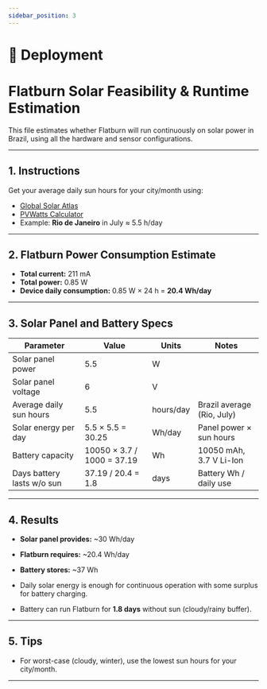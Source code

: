 ```yaml
---
sidebar_position: 3
---
```


# 🚚 Deployment
# Flatburn Solar Feasibility & Runtime Estimation

This file estimates whether Flatburn will run continuously on solar power in Brazil, using all the  hardware and sensor configurations.

---

## 1. Instructions

Get your average daily sun hours for your city/month using:
   - [Global Solar Atlas](https://globalsolaratlas.info/)
   - [PVWatts Calculator](https://pvwatts.nrel.gov/)
   - Example: **Rio de Janeiro** in July ≈ 5.5 h/day

---

## 2. Flatburn Power Consumption Estimate

- **Total current:** 211 mA  
- **Total power:** 0.85 W
- **Device daily consumption:** 0.85 W × 24 h = **20.4 Wh/day**

---

## 3. Solar Panel and Battery Specs

| Parameter                | Value              | Units      | Notes                        |
|--------------------------|--------------------|------------|------------------------------|
| Solar panel power        | 5.5                | W          |                              |
| Solar panel voltage      | 6                  | V          |                              |
| Average daily sun hours  | 5.5                | hours/day  | Brazil average (Rio, July)   |
| Solar energy per day     | 5.5 × 5.5 = 30.25  | Wh/day     | Panel power × sun hours      |
| Battery capacity         | 10050 × 3.7 / 1000 = 37.19 | Wh | 10050 mAh, 3.7 V Li-Ion      |
| Days battery lasts w/o sun | 37.19 / 20.4 = 1.8 | days      | Battery Wh / daily use       |

---

## 4. Results

- **Solar panel provides:** ~30 Wh/day
- **Flatburn requires:** ~20.4 Wh/day
- **Battery stores:** ~37 Wh

- Daily solar energy is enough for continuous operation with some surplus for battery charging.
- Battery can run Flatburn for **1.8 days** without sun (cloudy/rainy buffer).

---

## 5. Tips

- For worst-case (cloudy, winter), use the lowest sun hours for your city/month.

---
